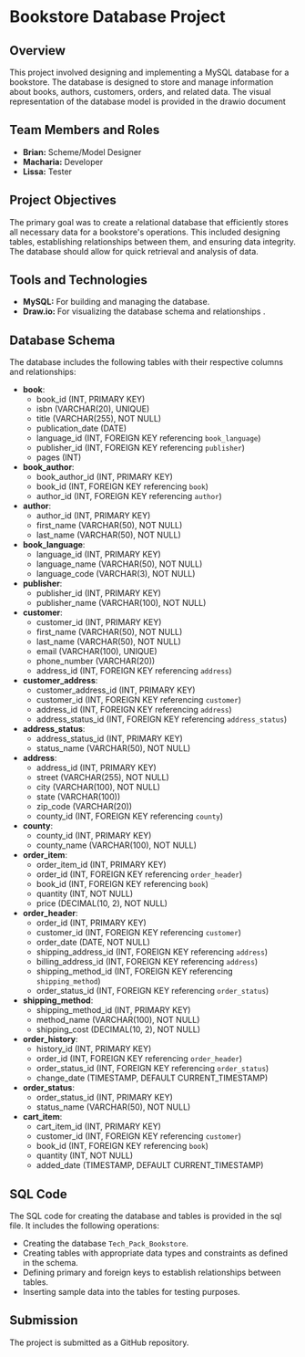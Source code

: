  # Bookstore Database Project

## Overview

This project involved designing and implementing a MySQL database for a bookstore. The database is designed to store and manage information about books, authors, customers, orders, and related data. The visual representation of the database model is provided in the drawio document

## Team Members and Roles

* **Brian:** Scheme/Model Designer
* **Macharia:** Developer
* **Lissa:** Tester

## Project Objectives

The primary goal was to create a relational database that efficiently stores all necessary data for a bookstore's operations. This included designing tables, establishing relationships between them, and ensuring data integrity. The database should allow for quick retrieval and analysis of data.

## Tools and Technologies

* **MySQL:** For building and managing the database.
* **Draw.io:** For visualizing the database schema and relationships .

## Database Schema

The database includes the following tables with their respective columns and relationships:

* **book**:
    * book\_id (INT, PRIMARY KEY)
    * isbn (VARCHAR(20), UNIQUE)
    * title (VARCHAR(255), NOT NULL)
    * publication\_date (DATE)
    * language\_id (INT, FOREIGN KEY referencing `book_language`)
    * publisher\_id (INT, FOREIGN KEY referencing `publisher`)
    * pages (INT)
* **book\_author**:
    * book\_author\_id (INT, PRIMARY KEY)
    * book\_id (INT, FOREIGN KEY referencing `book`)
    * author\_id (INT, FOREIGN KEY referencing `author`)
* **author**:
    * author\_id (INT, PRIMARY KEY)
    * first\_name (VARCHAR(50), NOT NULL)
    * last\_name (VARCHAR(50), NOT NULL)
* **book\_language**:
    * language\_id (INT, PRIMARY KEY)
    * language\_name (VARCHAR(50), NOT NULL)
    * language\_code (VARCHAR(3), NOT NULL)
* **publisher**:
    * publisher\_id (INT, PRIMARY KEY)
    * publisher\_name (VARCHAR(100), NOT NULL)
* **customer**:
    * customer\_id (INT, PRIMARY KEY)
    * first\_name (VARCHAR(50), NOT NULL)
    * last\_name (VARCHAR(50), NOT NULL)
    * email (VARCHAR(100), UNIQUE)
    * phone\_number (VARCHAR(20))
    * address\_id (INT, FOREIGN KEY referencing `address`)
* **customer\_address**:
    * customer\_address\_id (INT, PRIMARY KEY)
    * customer\_id (INT, FOREIGN KEY referencing `customer`)
    * address\_id (INT, FOREIGN KEY referencing `address`)
    * address\_status\_id (INT, FOREIGN KEY referencing `address_status`)
* **address\_status**:
    * address\_status\_id (INT, PRIMARY KEY)
    * status\_name (VARCHAR(50), NOT NULL)
* **address**:
    * address\_id (INT, PRIMARY KEY)
    * street (VARCHAR(255), NOT NULL)
    * city (VARCHAR(100), NOT NULL)
    * state (VARCHAR(100))
    * zip\_code (VARCHAR(20))
    * county\_id (INT, FOREIGN KEY referencing `county`)
* **county**:
    * county\_id (INT, PRIMARY KEY)
    * county\_name (VARCHAR(100), NOT NULL)
* **order\_item**:
    * order\_item\_id (INT, PRIMARY KEY)
    * order\_id (INT, FOREIGN KEY referencing `order_header`)
    * book\_id (INT, FOREIGN KEY referencing `book`)
    * quantity (INT, NOT NULL)
    * price (DECIMAL(10, 2), NOT NULL)
* **order\_header**:
    * order\_id (INT, PRIMARY KEY)
    * customer\_id (INT, FOREIGN KEY referencing `customer`)
    * order\_date (DATE, NOT NULL)
    * shipping\_address\_id (INT, FOREIGN KEY referencing `address`)
    * billing\_address\_id (INT, FOREIGN KEY referencing `address`)
    * shipping\_method\_id (INT, FOREIGN KEY referencing `shipping_method`)
    * order\_status\_id (INT, FOREIGN KEY referencing `order_status`)
* **shipping\_method**:
    * shipping\_method\_id (INT, PRIMARY KEY)
    * method\_name (VARCHAR(100), NOT NULL)
    * shipping\_cost (DECIMAL(10, 2), NOT NULL)
* **order\_history**:
    * history\_id (INT, PRIMARY KEY)
    * order\_id (INT, FOREIGN KEY referencing `order_header`)
    * order\_status\_id (INT, FOREIGN KEY referencing `order_status`)
    * change\_date (TIMESTAMP, DEFAULT CURRENT\_TIMESTAMP)
* **order\_status**:
    * order\_status\_id (INT, PRIMARY KEY)
    * status\_name (VARCHAR(50), NOT NULL)
* **cart\_item**:
    * cart\_item\_id (INT, PRIMARY KEY)
    * customer\_id (INT, FOREIGN KEY referencing `customer`)
    * book\_id (INT, FOREIGN KEY referencing `book`)
    * quantity (INT, NOT NULL)
    * added\_date (TIMESTAMP, DEFAULT CURRENT\_TIMESTAMP)

## SQL Code

The SQL code for creating the database and tables is provided in the sql file. It includes the following operations:

* Creating the database `Tech_Pack_Bookstore`.
* Creating tables with appropriate data types and constraints as defined in the schema.
* Defining primary and foreign keys to establish relationships between tables.
* Inserting sample data into the tables for testing purposes.

## Submission

The project is submitted as a GitHub repository.
